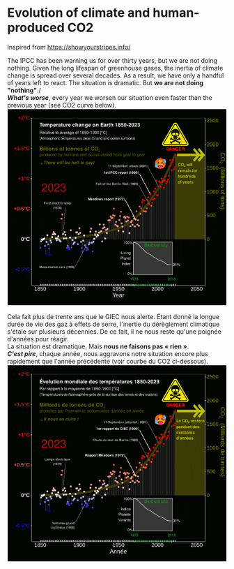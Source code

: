 # Evolution of climate and human-produced CO2

Inspired from https://showyourstripes.info/

The IPCC has been warning us for over thirty years, but we are not doing nothing. Given the long lifespan of greenhouse gases, the inertia of climate change is spread over several decades. As a result, we have only a handful of years left to react.
The situation is dramatic. But **we are not doing "nothing"**./<br>
***What's worse***, every year we worsen our situation even faster than the previous year (see CO2 curve below).
![](/fig/compressed/Mystripes_Uk.gif) <be>

Cela fait plus de trente ans que le GIEC nous alerte. Étant donné la longue durée de vie des gaz à effets de serre, l'inertie du dérèglement climatique s'étale sur plusieurs décennies. De ce fait, il ne nous reste qu'une poignée d'années pour réagir.  
La situation est dramatique. Mais **nous ne faisons pas « rien »**.</br>
***C'est pire***, chaque année, nous aggravons notre situation encore plus rapidement que l'année précédente (voir courbe du CO2 ci-dessous).
![](/fig/compressed/Mystripes_Fr.gif) <br>

 
